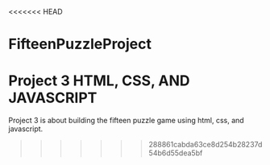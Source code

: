 <<<<<<< HEAD
# FifteenPuzzleProject
Project 3 HTML, CSS, AND JAVASCRIPT
=======
Project 3 is about building the fifteen puzzle game using html, css, and javascript. 
>>>>>>> 288861cabda63ce8d254b28237d54b6d55dea5bf
